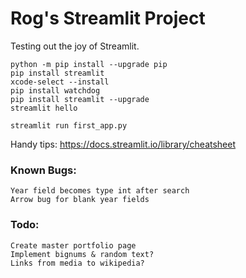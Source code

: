 # Rog's Streamlit Project
Testing out the joy of Streamlit.
```
python -m pip install --upgrade pip
pip install streamlit
xcode-select --install
pip install watchdog
pip install streamlit --upgrade
streamlit hello

streamlit run first_app.py
```
Handy tips:
https://docs.streamlit.io/library/cheatsheet

### Known Bugs:
```
Year field becomes type int after search
Arrow bug for blank year fields
```

### Todo: 
```
Create master portfolio page
Implement bignums & random text?
Links from media to wikipedia?
```


